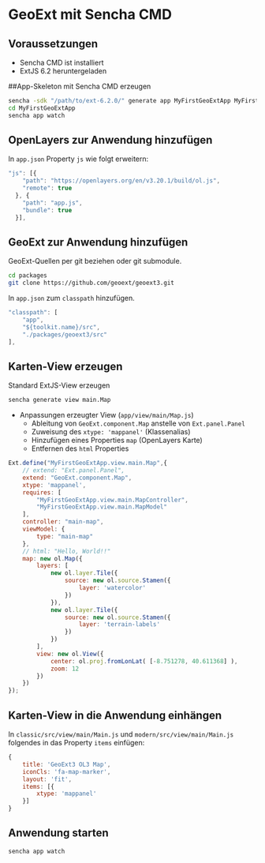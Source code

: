 # GeoExt mit Sencha CMD

## Voraussetzungen
- Sencha CMD ist installiert
- ExtJS 6.2 heruntergeladen

##App-Skeleton mit Sencha CMD erzeugen
```sh
sencha -sdk "/path/to/ext-6.2.0/" generate app MyFirstGeoExtApp MyFirstGeoExtApp
cd MyFirstGeoExtApp
sencha app watch
```

## OpenLayers zur Anwendung hinzufügen
In `app.json` Property `js` wie folgt erweitern:
```javascript
"js": [{
    "path": "https://openlayers.org/en/v3.20.1/build/ol.js",
    "remote": true
  }, {
    "path": "app.js",
    "bundle": true
  }],
```

## GeoExt zur Anwendung hinzufügen
GeoExt-Quellen per git beziehen oder git submodule.
```sh
cd packages
git clone https://github.com/geoext/geoext3.git
```
 In `app.json` zum `classpath` hinzufügen.
```javascript
"classpath": [
    "app",
    "${toolkit.name}/src",
    "./packages/geoext3/src"
],
```

## Karten-View erzeugen
 Standard ExtJS-View erzeugen
```sh
sencha generate view main.Map
```
- Anpassungen erzeugter View (`app/view/main/Map.js`)
  - Ableitung von `GeoExt.component.Map` anstelle von `Ext.panel.Panel`
  - Zuweisung des `xtype: 'mappanel'` (Klassenalias)
  - Hinzufügen eines Properties `map` (OpenLayers Karte)
  - Entfernen des `html` Properties
```javascript
Ext.define("MyFirstGeoExtApp.view.main.Map",{
    // extend: "Ext.panel.Panel",
    extend: "GeoExt.component.Map",
    xtype: 'mappanel',
    requires: [
        "MyFirstGeoExtApp.view.main.MapController",
        "MyFirstGeoExtApp.view.main.MapModel"
    ],
    controller: "main-map",
    viewModel: {
        type: "main-map"
    },
    // html: "Hello, World!!"
    map: new ol.Map({
        layers: [
            new ol.layer.Tile({
                source: new ol.source.Stamen({
                    layer: 'watercolor'
                })
            }),
            new ol.layer.Tile({
                source: new ol.source.Stamen({
                    layer: 'terrain-labels'
                })
            })
        ],
        view: new ol.View({
            center: ol.proj.fromLonLat( [-8.751278, 40.611368] ),
            zoom: 12
        })
    })
});
```

## Karten-View in die Anwendung einhängen
In `classic/src/view/main/Main.js` und `modern/src/view/main/Main.js` folgendes
in das Property `items` einfügen:
```javascript
{
    title: 'GeoExt3 OL3 Map',
    iconCls: 'fa-map-marker',
    layout: 'fit',
    items: [{
        xtype: 'mappanel'
    }]
}
```

## Anwendung starten
```sh
sencha app watch
```
